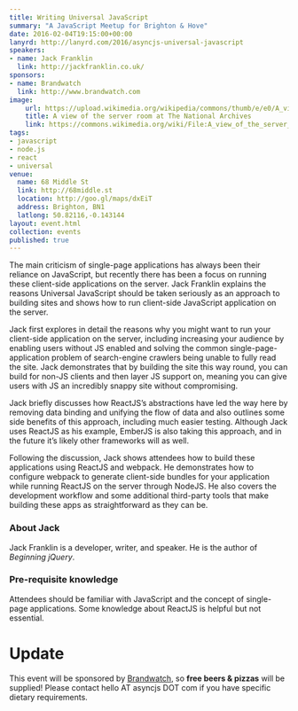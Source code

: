```yaml
---
title: Writing Universal JavaScript
summary: "A JavaScript Meetup for Brighton & Hove"
date: 2016-02-04T19:15:00+00:00
lanyrd: http://lanyrd.com/2016/asyncjs-universal-javascript
speakers:
- name: Jack Franklin
  link: http://jackfranklin.co.uk/
sponsors:
- name: Brandwatch
  link: http://www.brandwatch.com
image:
    url: https://upload.wikimedia.org/wikipedia/commons/thumb/e/e0/A_view_of_the_server_room_at_The_National_Archives.jpg/640px-A_view_of_the_server_room_at_The_National_Archives.jpg
    title: A view of the server room at The National Archives
    link: https://commons.wikimedia.org/wiki/File:A_view_of_the_server_room_at_The_National_Archives.jpg
tags:
- javascript
- node.js
- react
- universal
venue:
  name: 68 Middle St
  link: http://68middle.st
  location: http://goo.gl/maps/dxEiT
  address: Brighton, BN1
  latlong: 50.82116,-0.143144
layout: event.html
collection: events
published: true
---
```


The main criticism of single-page applications has always been their reliance on JavaScript, but recently there has been a focus on running these client-side applications on the server. Jack Franklin explains the reasons Universal JavaScript should be taken seriously as an approach to building sites and shows how to run client-side JavaScript application on the server.

Jack first explores in detail the reasons why you might want to run your client-side application on the server, including increasing your audience by enabling users without JS enabled and solving the common single-page-application problem of search-engine crawlers being unable to fully read the site. Jack demonstrates that by building the site this way round, you can build for non-JS clients and then layer JS support on, meaning you can give users with JS an incredibly snappy site without compromising.

Jack briefly discusses how ReactJS’s abstractions have led the way here by removing data binding and unifying the flow of data and also outlines some side benefits of this approach, including much easier testing. Although Jack uses ReactJS as his example, EmberJS is also taking this approach, and in the future it’s likely other frameworks will as well.

Following the discussion, Jack shows attendees how to build these applications using ReactJS and webpack. He demonstrates how to configure webpack to generate client-side bundles for your application while running ReactJS on the server through NodeJS. He also covers the development workflow and some additional third-party tools that make building these apps as straightforward as they can be.

### About Jack

Jack Franklin is a developer, writer, and speaker. He is the author of _Beginning jQuery_.

### Pre-requisite knowledge

Attendees should be familiar with JavaScript and the concept of single-page applications. Some knowledge about ReactJS is helpful but not essential.

# Update

This event will be sponsored by [Brandwatch][brandwatch], so **free beers & pizzas** will be supplied! Please contact hello AT asyncjs DOT com if you have specific dietary requirements.

[brandwatch]: http://www.brandwatch.com
